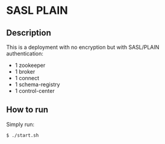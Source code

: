 # SASL PLAIN

## Description

This is a deployment with no encryption but with SASL/PLAIN authentication:

* 1 zookeeper
* 1 broker
* 1 connect
* 1 schema-registry
* 1 control-center

## How to run

Simply run:

```
$ ./start.sh
```